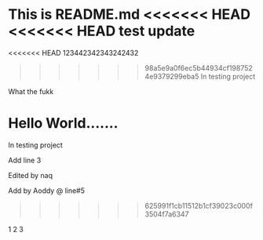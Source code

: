 
This is README.md
<<<<<<< HEAD
<<<<<<< HEAD  test update
=======
<<<<<<< HEAD 123442342343242432

>>>>>>> 98a5e9a0f6ec5b44934cf1987524e9379299eba5
In testing project








What the fukk








Hello World.......
=======
In testing project

Add line 3



Edited by naq


Add by Aoddy @ line#5
>>>>>>> 625991f1cb11512b1cf39023c000f3504f7a6347







1
2
3
